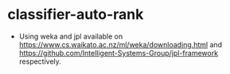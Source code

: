 # classifier-auto-rank

- Using weka and jpl available on https://www.cs.waikato.ac.nz/ml/weka/downloading.html and https://github.com/Intelligent-Systems-Group/jpl-framework respectively.